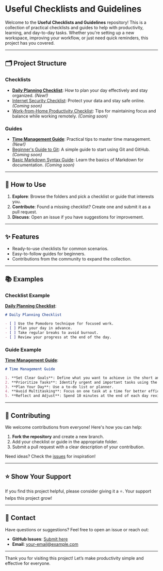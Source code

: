 # Useful Checklists and Guidelines

Welcome to the **Useful Checklists and Guidelines** repository! This is a collection of practical checklists and guides to help with productivity, learning, and day-to-day tasks. Whether you're setting up a new workspace, improving your workflow, or just need quick reminders, this project has you covered.

---

## 🗂️ Project Structure

### **Checklists**
- **[Daily Planning Checklist](./checklists/daily-planning.md)**: How to plan your day effectively and stay organized. *(New!)*
- [Internet Security Checklist](./checklists/security.md): Protect your data and stay safe online. *(Coming soon)*
- [Work-from-Home Productivity Checklist](./checklists/work-from-home.md): Tips for maintaining focus and balance while working remotely. *(Coming soon)*

### **Guides**
- **[Time Management Guide](./guides/time-management.md)**: Practical tips to master time management. *(New!)*
- [Beginner's Guide to Git](./guides/git-basics.md): A simple guide to start using Git and GitHub. *(Coming soon)*
- [Basic Markdown Syntax Guide](./guides/markdown-syntax.md): Learn the basics of Markdown for documentation. *(Coming soon)*

---

## 🚀 How to Use

1. **Explore**: Browse the folders and pick a checklist or guide that interests you.
2. **Contribute**: Found a missing checklist? Create one and submit it as a pull request.
3. **Discuss**: Open an issue if you have suggestions for improvement.

---

## ✨ Features

- Ready-to-use checklists for common scenarios.
- Easy-to-follow guides for beginners.
- Contributions from the community to expand the collection.

---

## 📚 Examples

### Checklist Example
**[Daily Planning Checklist](./checklists/daily-planning.md)**:
```markdown
# Daily Planning Checklist

- [ ] Use the Pomodoro technique for focused work.
- [ ] Plan your day in advance.
- [ ] Take regular breaks to avoid burnout.
- [ ] Review your progress at the end of the day.
```

### Guide Example
**[Time Management Guide](./guides/time-management.md)**:
```markdown
# Time Management Guide

1. **Set Clear Goals**: Define what you want to achieve in the short and long term.
2. **Prioritize Tasks**: Identify urgent and important tasks using the Eisenhower Matrix.
3. **Plan Your Day**: Use a to-do list or planner.
4. **Avoid Multitasking**: Focus on one task at a time for better efficiency.
5. **Reflect and Adjust**: Spend 10 minutes at the end of each day reviewing your progress.
```

---

## 🤝 Contributing

We welcome contributions from everyone! Here's how you can help:

1. **Fork the repository** and create a new branch.
2. Add your checklist or guide in the appropriate folder.
3. Submit a pull request with a clear description of your contribution.

Need ideas? Check the [issues](https://github.com/your-username/useful-checklists/issues) for inspiration!

---

## ⭐ Show Your Support

If you find this project helpful, please consider giving it a ⭐. Your support helps this project grow!

---

## 📧 Contact

Have questions or suggestions? Feel free to open an issue or reach out:

- **GitHub Issues**: [Submit here](https://github.com/your-username/useful-checklists/issues)
- **Email**: your-email@example.com

---

Thank you for visiting this project! Let’s make productivity simple and effective for everyone.
